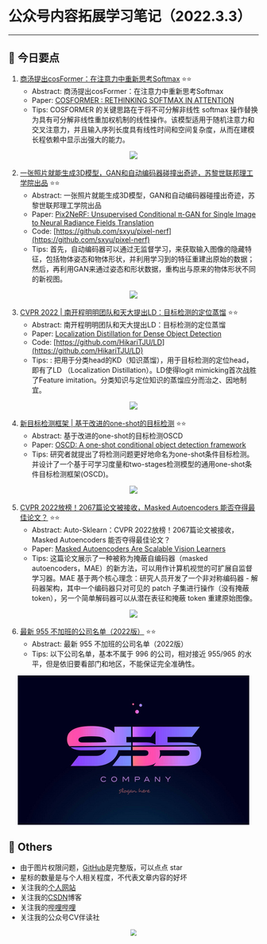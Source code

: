 # 公众号内容拓展学习笔记（2022.3.3）

------



## :paperclip:  今日要点

1. [商汤提出cosFormer：在注意力中重新思考Softmax](https://mp.weixin.qq.com/s/fpDKnaJvTWZhRmGRvk4Yvg)         :star::star:
   - Abstract: 商汤提出cosFormer：在注意力中重新思考Softmax
   - Paper: [COSFORMER : RETHINKING SOFTMAX IN ATTENTION](https://arxiv.org/pdf/2202.08791.pdf)
   - Tips:  COSFORMER 的关键思路在于将不可分解非线性 softmax 操作替换为具有可分解非线性重加权机制的线性操作。该模型适用于随机注意力和交叉注意力，并且输入序列长度具有线性时间和空间复杂度，从而在建模长程依赖中显示出强大的能力。

<div align=center><img src="https://mmbiz.qpic.cn/mmbiz_png/KmXPKA19gWicoaChsDYzlI4M82sCucRSaMR7lOA8MM1kdxyJOVXA6BUkmxYiaicWzWFylvvNoheiaqiabk6wiaHoVicbw/640?wx_fmt=png&wxfrom=5&wx_lazy=1&wx_co=1" style='zoom:100%'>
</div>



2. [一张照片就能生成3D模型，GAN和自动编码器碰撞出奇迹，苏黎世联邦理工学院出品](https://mp.weixin.qq.com/s/i7vBrs1ODVDhU5NkmL3Rmg)       :star::star:
   - Abstract: 一张照片就能生成3D模型，GAN和自动编码器碰撞出奇迹，苏黎世联邦理工学院出品
   - Paper: [Pix2NeRF: Unsupervised Conditional π-GAN for Single Image to Neural Radiance Fields Translation](https://arxiv.org/abs/2202.13162)
   - Code: [https://github.com/sxyu/pixel-nerf](https://github.com/sxyu/pixel-nerf)
   - Tips: 首先，自动编码器可以通过无监督学习，来获取输入图像的隐藏特征，包括物体姿态和物体形状，并利用学习到的特征重建出原始的数据；然后，再利用GAN来通过姿态和形状数据，重构出与原来的物体形状不同的新视图。

<div align=center><img src="https://mmbiz.qpic.cn/mmbiz_png/YicUhk5aAGtBPib0LjLrvUw6IRXqUHfCjznA7icuwCIuIV0Gl6SLVDPEfH8vx1SzDkvSo04GEyvupgia5XAh2epTVQ/640?wx_fmt=png&wxfrom=5&wx_lazy=1&wx_co=1" style='zoom:100%'>
</div>


3. [CVPR 2022 | 南开程明明团队和天大提出LD：目标检测的定位蒸馏](https://mp.weixin.qq.com/s/dxss8RjJH283h6IbPCT9vg)       :star::star:
   - Abstract: 南开程明明团队和天大提出LD：目标检测的定位蒸馏
   - Paper: [Localization Distillation for Dense Object Detection](https://arxiv.org/abs/2102.12252)
   - Code: [https://github.com/HikariTJU/LD](https://github.com/HikariTJU/LD)
   - Tips: : 把用于分类head的KD（知识蒸馏），用于目标检测的定位head，即有了LD （Localization Distillation）。LD使得logit mimicking首次战胜了Feature imitation。分类知识与定位知识的蒸馏应分而治之、因地制宜。
<div align=center><img src="https://mmbiz.qpic.cn/mmbiz_jpg/yNnalkXE7oWI8SkLuGDQoictYSoAziaZldNKiagssGQxHTYmXP2TEVs6ibibx2YPRbn1RJ6UjqFuKHHIVfLnmK4bRZA/640?wx_fmt=jpeg&wxfrom=5&wx_lazy=1&wx_co=1" style='zoom:100%'>
</div>


4. [新目标检测框架 | 基于改进的one-shot的目标检测](https://mp.weixin.qq.com/s/mEItJ5cZzFC3dr_64vokCQ)       :star::star:
   - Abstract: 基于改进的one-shot的目标检测OSCD
   - Paper: [OSCD: A one-shot conditional object detection framework](https://www.sciencedirect.com/science/article/pii/S0925231220306779?via%3Dihub)
   - Tips: 研究者就提出了将检测问题更好地命名为one-shot条件目标检测。并设计了一个基于可学习度量和two-stages检测模型的通用one-shot条件目标检测框架(OSCD)。

<div align=center><img src="https://mmbiz.qpic.cn/mmbiz_png/1MtnAxmWSwNlphibB3Rhz9ia1jAjjo8voJbfjiatNCnpM1usUHQWU46CM2Glqg37B6YuVurSK2hOicpkYNxKbHANlA/640?wx_fmt=png&wxfrom=5&wx_lazy=1&wx_co=1" style='zoom:100%'>
</div>


5. [CVPR 2022放榜！2067篇论文被接收，Masked Autoencoders 能否夺得最佳论文？](https://mp.weixin.qq.com/s/_FOLwn_0IHsme8iQoHBipA)       :star::star:
   - Abstract: Auto-Sklearn：CVPR 2022放榜！2067篇论文被接收，Masked Autoencoders 能否夺得最佳论文？
   - Paper: [Masked Autoencoders Are Scalable Vision Learners](https://arxiv.org/abs/2111.06377)
   - Tips: 这篇论文展示了一种被称为掩蔽自编码器（masked autoencoders，MAE）的新方法，可以用作计算机视觉的可扩展自监督学习器。MAE 基于两个核心理念：研究人员开发了一个非对称编码器 - 解码器架构，其中一个编码器只对可见的 patch 子集进行操作（没有掩蔽 token），另一个简单解码器可以从潜在表征和掩蔽 token 重建原始图像。

<div align=center><img src="https://mmbiz.qpic.cn/mmbiz_png/KmXPKA19gW8Mwx3prCpIEibE9wGzibGXuegLxdwiazpN9OUiazsTTTiaib8qib5qTVmU77UhvSm42BEoWO13ettGnTQyA/640?wx_fmt=png&wxfrom=5&wx_lazy=1&wx_co=1" style='zoom:100%'>
</div>


6. [最新 955 不加班的公司名单（2022版）](https://mp.weixin.qq.com/s/kNIDs-4baFh1QakSgxCHFg)       :star::star:
   - Abstract: 最新 955 不加班的公司名单（2022版）
   - Tips: 以下公司名单，基本不属于 996 的公司，相对接近 955/965 的水平，但是依旧要看部门和地区，不能保证完全准确性。

<div align=center><img src="./images/20220303.jpeg" style='zoom:100%'>
</div>



## :paperclip:  Others

- 由于图片权限问题，[GitHub](https://github.com/xiaoxuebajie/dairly_learning)是完整版，可以点点 star
- 星标的数量是与个人相关程度，不代表文章内容的好坏
- 关注我的[个人网站](http://www.cvbds.cn/)
- 关注我的[CSDN](https://blog.csdn.net/xiaoxuebajie)博客
- 关注我的[哔哩哔哩](https://space.bilibili.com/424394389)
- 关注我的公众号CV伴读社

<div align=center><img src="https://img-blog.csdnimg.cn/202005031406335.jpg" style='zoom:80%'>
</div>